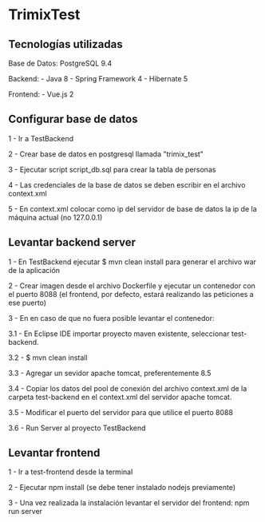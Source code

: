 # TrimixTest

## Tecnologías utilizadas

Base de Datos: PostgreSQL 9.4

Backend: - Java 8 
         - Spring Framework 4
         - Hibernate 5 

Frontend: - Vue.js 2

## Configurar base de datos

1 - Ir a TestBackend

2 - Crear base de datos en postgresql llamada "trimix_test"

3 - Ejecutar script script_db.sql para crear la tabla de personas

4 - Las credenciales de la base de datos se deben escribir en el archivo context.xml

5 - En context.xml colocar como ip del servidor de base de datos la ip de la máquina actual (no 127.0.0.1)

## Levantar backend server

1 - En TestBackend ejecutar $ mvn clean install para generar el archivo war de la aplicación

2 - Crear imagen desde el archivo Dockerfile y ejecutar un contenedor con el puerto 8088 (el frontend, por defecto, estará realizando las peticiones a ese puerto)

3 - En en caso de que no fuera posible levantar el contenedor:
  
  3.1 - En Eclipse IDE importar proyecto maven existente, seleccionar test-backend.
  
  3.2 - $ mvn clean install 
  
  3.3 - Agregar un sevidor apache tomcat, preferentemente 8.5
  
  3.4 - Copiar los datos del pool de conexión del archivo context.xml de la carpeta test-backend en el context.xml del servidor apache tomcat.
  
  3.5 - Modificar el puerto del servidor para que utilice el puerto 8088
  
  3.6 - Run Server al proyecto TestBackend
  
## Levantar frontend

1 - Ir a test-frontend desde la terminal

2 - Ejecutar npm install (se debe tener instalado nodejs previamente)

3 - Una vez realizada la instalación levantar el servidor del frontend: npm run server


